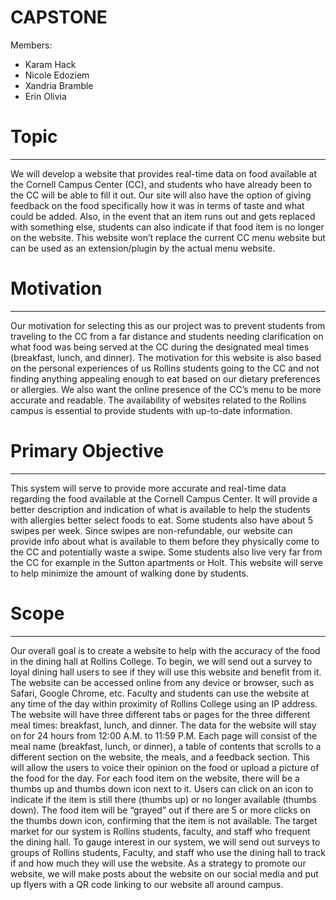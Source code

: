 # CAPSTONE

Members:
- Karam Hack
- Nicole Edoziem
- Xandria Bramble
- Erin Olivia

# Topic
____________
We will develop a website that provides real-time data on food available at the Cornell Campus Center (CC), and students who have already been to the CC will be able to fill it out. Our site will also have the option of giving feedback on the food specifically how it was in terms of taste and what could be added. Also, in the event that an item runs out and gets replaced with something else, students can also indicate if that food item is no longer on the website. This website won’t replace the current CC menu website but can be used as an extension/plugin by the actual menu website.

# Motivation
____________
Our motivation for selecting this as our project was to prevent students from traveling to the CC from a far distance and students needing clarification on what food was being served at the CC during the designated meal times (breakfast, lunch, and dinner). The motivation for this website is also based on the personal experiences of us Rollins students going to the CC and not finding anything appealing enough to eat based on our dietary preferences or allergies. We also want the online presence of the CC’s menu to be more accurate and readable. The availability of websites related to the Rollins campus is essential to provide students with up-to-date information.

# Primary Objective
_____________
This system will serve to provide more accurate and real-time data regarding the food available at the Cornell Campus Center. It will provide a better description and indication of what is available to help the students with allergies better select foods to eat. Some students also have about 5 swipes per week. Since swipes are non-refundable, our website can provide info about what is available to them before they physically come to the CC and potentially waste a swipe. Some students also live very far from the CC for example in the Sutton apartments or Holt. This website will serve to help minimize the amount of walking done by students.

# Scope
_____________

Our overall goal is to create a website to help with the accuracy of the food in the dining hall at Rollins College. To begin, we will send out a survey to loyal dining hall users to see if they will use this website and benefit from it. The website can be accessed online from any device or browser, such as Safari, Google Chrome, etc. Faculty and students can use the website at any time of the day within proximity of Rollins College using an IP address. The website will have three different tabs or pages for the three different meal times: breakfast, lunch, and dinner. The data for the website will stay on for 24 hours from 12:00 A.M. to 11:59 P.M. Each page will consist of the meal name (breakfast, lunch, or dinner), a table of contents that scrolls to a different section on the website, the meals, and a feedback section. This will allow the users to voice their opinion on the food or upload a picture of the food for the day. For each food item on the website, there will be a thumbs up and thumbs down icon next to it. Users can click on an icon to indicate if the item is still there (thumbs up) or no longer available (thumbs down). The food item will be “grayed” out if there are 5 or more clicks on the thumbs down icon, confirming that the item is not available. The target market for our system is Rollins students, faculty, and staff who frequent the dining hall. To gauge interest in our system, we will send out surveys to groups of Rollins students, Faculty, and staff who use the dining hall to track if and how much they will use the website. As a strategy to promote our website, we will make posts about the website on our social media and put up flyers with a QR code linking to our website all around campus.







 
